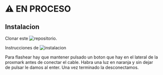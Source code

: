 # ⚠️ EN PROCESO

## Instalacion

Clonar este ![repositorio](https://github.com/Proxmark/proxmark3).

Instrucciones de ![instalacion](https://github.com/Chrissy-Morgan/proxmark3/tree/master/Installation_Instructions)

Para flashear hay que mantener pulsado un boton que hay en el lateral de la proxmark antes de conectar el cable. Habra una luz en naranja y sin dejar de pulsar le damos al enter. Una vez terminado la desconectamos.
